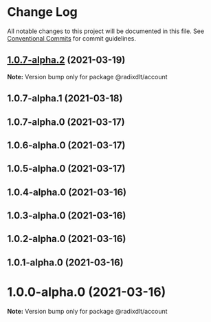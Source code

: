 # Change Log

All notable changes to this project will be documented in this file.
See [Conventional Commits](https://conventionalcommits.org) for commit guidelines.

## [1.0.7-alpha.2](https://github.com/radixdlt/radixdlt-javascript/compare/@radixdlt/account@1.0.7-alpha.1...@radixdlt/account@1.0.7-alpha.2) (2021-03-19)

**Note:** Version bump only for package @radixdlt/account





## 1.0.7-alpha.1 (2021-03-18)



## 1.0.7-alpha.0 (2021-03-17)



## 1.0.6-alpha.0 (2021-03-17)



## 1.0.5-alpha.0 (2021-03-17)



## 1.0.4-alpha.0 (2021-03-16)



## 1.0.3-alpha.0 (2021-03-16)



## 1.0.2-alpha.0 (2021-03-16)



## 1.0.1-alpha.0 (2021-03-16)



# 1.0.0-alpha.0 (2021-03-16)

**Note:** Version bump only for package @radixdlt/account
